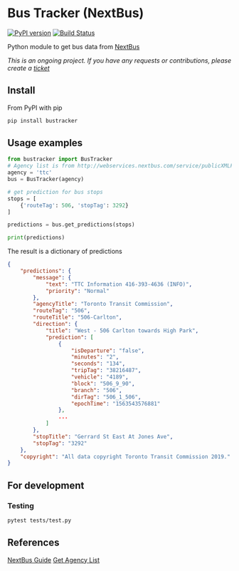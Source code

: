 # Bus Tracker (NextBus)

[![PyPI version](https://badge.fury.io/py/bustracker.svg)](https://badge.fury.io/py/bustracker)
[![Build Status](https://travis-ci.org/dalenguyen/bustracker.svg?branch=master)](https://travis-ci.org/dalenguyen/bustracker)

Python module to get bus data from [NextBus](http://webservices.nextbus.com/)

*This is an ongoing project. If you have any requests or contributions, please create a [ticket](https://github.com/dalenguyen/bustracker/issues)*

## Install

From PyPI with pip

```sh
pip install bustracker
```

## Usage examples

```python
from bustracker import BusTracker
# Agency list is from http://webservices.nextbus.com/service/publicXMLFeed?command=agencyList
agency = 'ttc'
bus = BusTracker(agency)

# get prediction for bus stops
stops = [
    {'routeTag': 506, 'stopTag': 3292}
]

predictions = bus.get_predictions(stops)

print(predictions)
```

The result is a dictionary of predictions

```JSON
{
    "predictions": {
        "message": {
            "text": "TTC Information 416-393-4636 (INFO)",
            "priority": "Normal"
        },
        "agencyTitle": "Toronto Transit Commission",
        "routeTag": "506",
        "routeTitle": "506-Carlton",
        "direction": {
            "title": "West - 506 Carlton towards High Park",
            "prediction": [
                {
                    "isDeparture": "false",
                    "minutes": "2",
                    "seconds": "134",
                    "tripTag": "38216487",
                    "vehicle": "4189",
                    "block": "506_9_90",
                    "branch": "506",
                    "dirTag": "506_1_506",
                    "epochTime": "1563543576881"
                },
                ...
            ]
        },
        "stopTitle": "Gerrard St East At Jones Ave",
        "stopTag": "3292"
    },
    "copyright": "All data copyright Toronto Transit Commission 2019."
}
```

## For development

### Testing

```bash
pytest tests/test.py
```

## References

[NextBus Guide](http://www.nextbus.com/xmlFeedDocs/NextBusXMLFeed.pdf)
[Get Agency List](http://webservices.nextbus.com/service/publicXMLFeed?command=agencyList)
